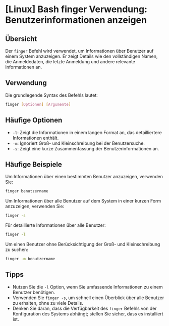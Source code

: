 # [Linux] Bash finger Verwendung: Benutzerinformationen anzeigen

## Übersicht
Der `finger` Befehl wird verwendet, um Informationen über Benutzer auf einem System anzuzeigen. Er zeigt Details wie den vollständigen Namen, die Anmeldedaten, die letzte Anmeldung und andere relevante Informationen an.

## Verwendung
Die grundlegende Syntax des Befehls lautet:

```bash
finger [Optionen] [Argumente]
```

## Häufige Optionen
- `-l`: Zeigt die Informationen in einem langen Format an, das detailliertere Informationen enthält.
- `-m`: Ignoriert Groß- und Kleinschreibung bei der Benutzersuche.
- `-s`: Zeigt eine kurze Zusammenfassung der Benutzerinformationen an.

## Häufige Beispiele
Um Informationen über einen bestimmten Benutzer anzuzeigen, verwenden Sie:

```bash
finger benutzername
```

Um Informationen über alle Benutzer auf dem System in einer kurzen Form anzuzeigen, verwenden Sie:

```bash
finger -s
```

Für detaillierte Informationen über alle Benutzer:

```bash
finger -l
```

Um einen Benutzer ohne Berücksichtigung der Groß- und Kleinschreibung zu suchen:

```bash
finger -m benutzername
```

## Tipps
- Nutzen Sie die `-l` Option, wenn Sie umfassende Informationen zu einem Benutzer benötigen.
- Verwenden Sie `finger -s`, um schnell einen Überblick über alle Benutzer zu erhalten, ohne zu viele Details.
- Denken Sie daran, dass die Verfügbarkeit des `finger` Befehls von der Konfiguration des Systems abhängt; stellen Sie sicher, dass es installiert ist.